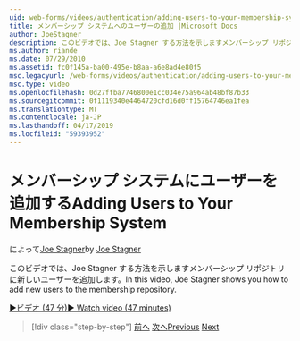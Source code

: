 ```yaml
---
uid: web-forms/videos/authentication/adding-users-to-your-membership-system
title: メンバーシップ システムへのユーザーの追加 |Microsoft Docs
author: JoeStagner
description: このビデオでは、Joe Stagner する方法を示しますメンバーシップ リポジトリに新しいユーザーを追加します。
ms.author: riande
ms.date: 07/29/2010
ms.assetid: fc0f145a-ba00-495e-b8aa-a6e8ad4e80f5
msc.legacyurl: /web-forms/videos/authentication/adding-users-to-your-membership-system
msc.type: video
ms.openlocfilehash: 0d27ffba7746800e1cc034e75a964ab48bf87b33
ms.sourcegitcommit: 0f1119340e4464720cfd16d0ff15764746ea1fea
ms.translationtype: MT
ms.contentlocale: ja-JP
ms.lasthandoff: 04/17/2019
ms.locfileid: "59393952"
---
```

# <a name="adding-users-to-your-membership-system"></a><span data-ttu-id="a9f8a-103">メンバーシップ システムにユーザーを追加する</span><span class="sxs-lookup"><span data-stu-id="a9f8a-103">Adding Users to Your Membership System</span></span>

<span data-ttu-id="a9f8a-104">によって[Joe Stagner](https://github.com/JoeStagner)</span><span class="sxs-lookup"><span data-stu-id="a9f8a-104">by [Joe Stagner](https://github.com/JoeStagner)</span></span>

<span data-ttu-id="a9f8a-105">このビデオでは、Joe Stagner する方法を示しますメンバーシップ リポジトリに新しいユーザーを追加します。</span><span class="sxs-lookup"><span data-stu-id="a9f8a-105">In this video, Joe Stagner shows you how to add new users to the membership repository.</span></span>

[<span data-ttu-id="a9f8a-106">&#9654;ビデオ (47 分)</span><span class="sxs-lookup"><span data-stu-id="a9f8a-106">&#9654; Watch video (47 minutes)</span></span>](https://channel9.msdn.com/Blogs/ASP-NET-Site-Videos/adding-users-to-your-membership-system)

> [!div class="step-by-step"]
> <span data-ttu-id="a9f8a-107">[前へ](validating-users-with-the-login-control.md)
> [次へ](logging-users-into-your-membership-system.md)</span><span class="sxs-lookup"><span data-stu-id="a9f8a-107">[Previous](validating-users-with-the-login-control.md)
[Next](logging-users-into-your-membership-system.md)</span></span>
